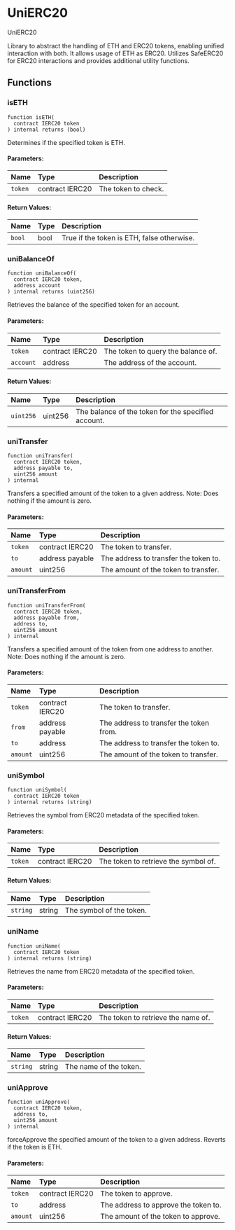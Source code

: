 # UniERC20


UniERC20


Library to abstract the handling of ETH and ERC20 tokens, enabling unified interaction with both. It allows usage of ETH as ERC20.
Utilizes SafeERC20 for ERC20 interactions and provides additional utility functions.


## Functions
### isETH
```solidity
function isETH(
  contract IERC20 token
) internal returns (bool)
```

Determines if the specified token is ETH.

#### Parameters:
| Name | Type | Description                                                          |
| :--- | :--- | :------------------------------------------------------------------- |
|`token` | contract IERC20 | The token to check.  

#### Return Values:
| Name                           | Type          | Description                                                                  |
| :----------------------------- | :------------ | :--------------------------------------------------------------------------- |
|`bool`| bool | True if the token is ETH, false otherwise.

### uniBalanceOf
```solidity
function uniBalanceOf(
  contract IERC20 token,
  address account
) internal returns (uint256)
```

Retrieves the balance of the specified token for an account.

#### Parameters:
| Name | Type | Description                                                          |
| :--- | :--- | :------------------------------------------------------------------- |
|`token` | contract IERC20 | The token to query the balance of.  
|`account` | address | The address of the account.  

#### Return Values:
| Name                           | Type          | Description                                                                  |
| :----------------------------- | :------------ | :--------------------------------------------------------------------------- |
|`uint256`| uint256 | The balance of the token for the specified account.

### uniTransfer
```solidity
function uniTransfer(
  contract IERC20 token,
  address payable to,
  uint256 amount
) internal
```

Transfers a specified amount of the token to a given address.
Note: Does nothing if the amount is zero.

#### Parameters:
| Name | Type | Description                                                          |
| :--- | :--- | :------------------------------------------------------------------- |
|`token` | contract IERC20 | The token to transfer.  
|`to` | address payable | The address to transfer the token to.  
|`amount` | uint256 | The amount of the token to transfer. 


### uniTransferFrom
```solidity
function uniTransferFrom(
  contract IERC20 token,
  address payable from,
  address to,
  uint256 amount
) internal
```

Transfers a specified amount of the token from one address to another.
Note: Does nothing if the amount is zero.

#### Parameters:
| Name | Type | Description                                                          |
| :--- | :--- | :------------------------------------------------------------------- |
|`token` | contract IERC20 | The token to transfer.  
|`from` | address payable | The address to transfer the token from.  
|`to` | address | The address to transfer the token to.  
|`amount` | uint256 | The amount of the token to transfer. 


### uniSymbol
```solidity
function uniSymbol(
  contract IERC20 token
) internal returns (string)
```

Retrieves the symbol from ERC20 metadata of the specified token.

#### Parameters:
| Name | Type | Description                                                          |
| :--- | :--- | :------------------------------------------------------------------- |
|`token` | contract IERC20 | The token to retrieve the symbol of.  

#### Return Values:
| Name                           | Type          | Description                                                                  |
| :----------------------------- | :------------ | :--------------------------------------------------------------------------- |
|`string`| string | The symbol of the token.

### uniName
```solidity
function uniName(
  contract IERC20 token
) internal returns (string)
```

Retrieves the name from ERC20 metadata of the specified token.

#### Parameters:
| Name | Type | Description                                                          |
| :--- | :--- | :------------------------------------------------------------------- |
|`token` | contract IERC20 | The token to retrieve the name of.  

#### Return Values:
| Name                           | Type          | Description                                                                  |
| :----------------------------- | :------------ | :--------------------------------------------------------------------------- |
|`string`| string | The name of the token.

### uniApprove
```solidity
function uniApprove(
  contract IERC20 token,
  address to,
  uint256 amount
) internal
```

forceApprove the specified amount of the token to a given address.
Reverts if the token is ETH.

#### Parameters:
| Name | Type | Description                                                          |
| :--- | :--- | :------------------------------------------------------------------- |
|`token` | contract IERC20 | The token to approve.  
|`to` | address | The address to approve the token to.  
|`amount` | uint256 | The amount of the token to approve. 



